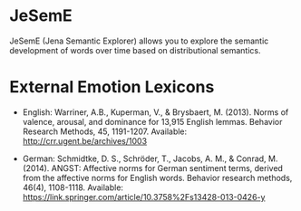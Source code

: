 # JeSemE
JeSemE (Jena Semantic Explorer) allows you to explore the semantic development of words over time based on distributional semantics.

# External Emotion Lexicons

* English: Warriner, A.B., Kuperman, V., & Brysbaert, M. (2013). Norms of valence, arousal, and dominance for 13,915 English lemmas. Behavior Research Methods, 45, 1191-1207. Available: http://crr.ugent.be/archives/1003

* German: Schmidtke, D. S., Schröder, T., Jacobs, A. M., & Conrad, M. (2014). ANGST: Affective norms for German sentiment terms, derived from the affective norms for English words. Behavior research methods, 46(4), 1108-1118. Available: https://link.springer.com/article/10.3758%2Fs13428-013-0426-y


